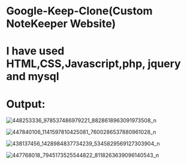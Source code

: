# Google-Keep-Clone(Custom NoteKeeper Website)
# I have used HTML,CSS,Javascript,php, jquery and mysql 

# Output:

![448253336_978537486979221_8828618963091973508_n](https://github.com/bibekbowmick2-2/Google-Keep-Clone/assets/90594992/1c02566f-ef34-4fe2-a0dd-ceb644591a65)


![447840106_1141597810425081_7600286537880961028_n](https://github.com/bibekbowmick2-2/Google-Keep-Clone/assets/90594992/bed290f5-2072-4ac5-a914-62de632202ec)


![438137456_1428984837734239_5345829569127303904_n](https://github.com/bibekbowmick2-2/Google-Keep-Clone/assets/90594992/d514a9d5-1ac6-453f-a319-c8dcac2b7434)


![447768018_7945173525544822_8118263639096140543_n](https://github.com/bibekbowmick2-2/Google-Keep-Clone/assets/90594992/292fa3b3-1350-4c0e-ad49-5a65a3c7940d)
